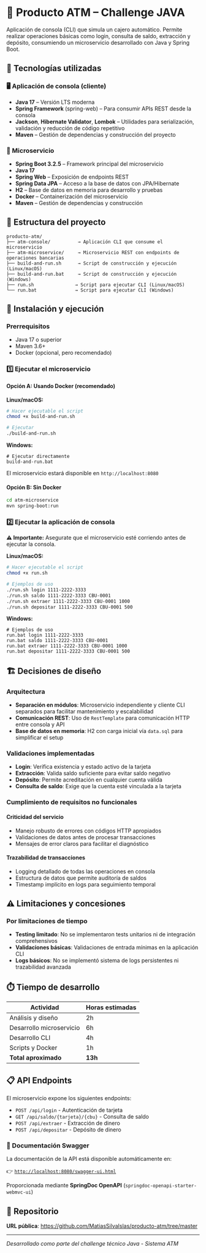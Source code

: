 # 🏧 Producto ATM – Challenge JAVA

Aplicación de consola (CLI) que simula un cajero automático. Permite realizar operaciones básicas como login, consulta de saldo, extracción y depósito, consumiendo un microservicio desarrollado con Java y Spring Boot.

## 🧰 Tecnologías utilizadas

### 🖥️ Aplicación de consola (cliente)
- **Java 17** – Versión LTS moderna
- **Spring Framework** (spring-web) – Para consumir APIs REST desde la consola
- **Jackson**, **Hibernate Validator**, **Lombok** – Utilidades para serialización, validación y reducción de código repetitivo
- **Maven** – Gestión de dependencias y construcción del proyecto

### 🔧 Microservicio
- **Spring Boot 3.2.5** – Framework principal del microservicio
- **Java 17**
- **Spring Web** – Exposición de endpoints REST
- **Spring Data JPA** – Acceso a la base de datos con JPA/Hibernate
- **H2** – Base de datos en memoria para desarrollo y pruebas
- **Docker** – Containerización del microservicio
- **Maven** – Gestión de dependencias y construcción

## 📁 Estructura del proyecto

```
producto-atm/
├── atm-console/          → Aplicación CLI que consume el microservicio
├── atm-microservice/     → Microservicio REST con endpoints de operaciones bancarias
├── build-and-run.sh      → Script de construcción y ejecución (Linux/macOS)
├── build-and-run.bat     → Script de construcción y ejecución (Windows)
├── run.sh               → Script para ejecutar CLI (Linux/macOS)
└── run.bat              → Script para ejecutar CLI (Windows)
```

## 🚀 Instalación y ejecución

### Prerrequisitos

- Java 17 o superior
- Maven 3.6+
- Docker (opcional, pero recomendado)

### 1️⃣ Ejecutar el microservicio

#### Opción A: Usando Docker (recomendado)

**Linux/macOS:**
```bash
# Hacer ejecutable el script
chmod +x build-and-run.sh

# Ejecutar
./build-and-run.sh
```

**Windows:**
```batch
# Ejecutar directamente
build-and-run.bat
```

El microservicio estará disponible en `http://localhost:8080`

#### Opción B: Sin Docker

```bash
cd atm-microservice
mvn spring-boot:run
```

### 2️⃣ Ejecutar la aplicación de consola

**⚠️ Importante:** Asegurate que el microservicio esté corriendo antes de ejecutar la consola.

**Linux/macOS:**
```bash
# Hacer ejecutable el script
chmod +x run.sh

# Ejemplos de uso
./run.sh login 1111-2222-3333
./run.sh saldo 1111-2222-3333 CBU-0001
./run.sh extraer 1111-2222-3333 CBU-0001 1000
./run.sh depositar 1111-2222-3333 CBU-0001 500
```

**Windows:**
```batch
# Ejemplos de uso
run.bat login 1111-2222-3333
run.bat saldo 1111-2222-3333 CBU-0001
run.bat extraer 1111-2222-3333 CBU-0001 1000
run.bat depositar 1111-2222-3333 CBU-0001 500
```


## 🏗️ Decisiones de diseño

### Arquitectura
- **Separación en módulos**: Microservicio independiente y cliente CLI separados para facilitar mantenimiento y escalabilidad
- **Comunicación REST**: Uso de `RestTemplate` para comunicación HTTP entre consola y API
- **Base de datos en memoria**: H2 con carga inicial vía `data.sql` para simplificar el setup

### Validaciones implementadas
- **Login**: Verifica existencia y estado activo de la tarjeta
- **Extracción**: Valida saldo suficiente para evitar saldo negativo
- **Depósito**: Permite acreditación en cualquier cuenta válida
- **Consulta de saldo**: Exige que la cuenta esté vinculada a la tarjeta

### Cumplimiento de requisitos no funcionales

#### Criticidad del servicio
- Manejo robusto de errores con códigos HTTP apropiados
- Validaciones de datos antes de procesar transacciones
- Mensajes de error claros para facilitar el diagnóstico

#### Trazabilidad de transacciones
- Logging detallado de todas las operaciones en consola
- Estructura de datos que permite auditoría de saldos
- Timestamp implícito en logs para seguimiento temporal

## ⚠️ Limitaciones y concesiones

### Por limitaciones de tiempo
- **Testing limitado**: No se implementaron tests unitarios ni de integración comprehensivos
- **Validaciones básicas**: Validaciones de entrada mínimas en la aplicación CLI
- **Logs básicos**: No se implementó sistema de logs persistentes ni trazabilidad avanzada


## ⏱️ Tiempo de desarrollo

| Actividad | Horas estimadas |
|-----------|----------------|
| Análisis y diseño | 2h |
| Desarrollo microservicio | 6h |
| Desarrollo CLI | 4h |
| Scripts y Docker | 1h |
| **Total aproximado** | **13h** |

## 📋 API Endpoints

El microservicio expone los siguientes endpoints:

- `POST /api/login` - Autenticación de tarjeta
- `GET /api/saldo/{tarjeta}/{cbu}` - Consulta de saldo
- `POST /api/extraer` - Extracción de dinero
- `POST /api/depositar` - Depósito de dinero

### 📘 Documentación Swagger

La documentación de la API está disponible automáticamente en:

👉 [`http://localhost:8080/swagger-ui.html`](http://localhost:8080/swagger-ui.html)

Proporcionada mediante **SpringDoc OpenAPI** (`springdoc-openapi-starter-webmvc-ui`)

## 🔗 Repositorio

**URL pública**: https://github.com/MatiasSilvaIslas/producto-atm/tree/master

---

*Desarrollado como parte del challenge técnico Java - Sistema ATM*
